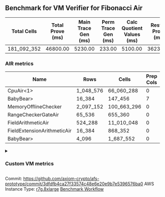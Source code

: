 ## Benchmark for VM Verifier for Fibonacci Air
| Total Cells | Total Prove (ms) | Main Trace Gen (ms) | Perm Trace Gen (ms) | Calc Quotient Values (ms) | Rest of Prove (ms) |
|-----------------------------|-----------------------|--------------------------|--------------------------|-----------------|----------------|
| 181_092_352 | 46800.00 | 5230.00 | 233.00 | 5100.00 | 36237.00 |

### AIR metrics
| Name | Rows | Cells | Prep Cols | Main Cols | Perm Cols |
|------|------|-------|-----------|-----------|-----------|
| CpuAir<1>            | 1_048_576  | 66_060_288  | 0     | [51] | [12] |
| BabyBear>            | 16_384     | 147_456     | 7     | [1] | [8] |
| MemoryOfflineChecker | 2_097_152  | 100_663_296 | 0     | [36] | [12] |
| RangeCheckerGateAir  | 65_536     | 655_360     | 0     | [2] | [8] |
| FieldArithmeticAir   | 524_288    | 11_010_048  | 0     | [13] | [8] |
| FieldExtensionArithmeticAir | 16_384     | 868_352     | 0     | [37] | [16] |
| BabyBear>            | 4_096      | 1_687_552   | 0     | [380] | [32] |
<details>
<summary>

### Custom VM metrics

</summary>

| Name | Value |
|------|-------|
| cpu_cycles           | 580919     |
| cpu_timestamp        | 0          |
| field_arithmetic_ops | 292579     |
| field_extension_ops  | 10898      |
| memory_chip_accesses | 1522930    |
| poseidon2_chip_rows  | 3309       |
| range_checker_count  | 65536      |

#### Opcode metrics
| Name | Frequency | Trace Cells Contributed |
|------|-------|-----|
| FADD                 | 236104     | 42647768   |
| BNE                  | 82664      | 10049144   |
| LOADW                | 66793      | 11087638   |
| STOREW               | 62738      | 10414436   |
| FMUL                 | 48656      | 8322400    |
| SHINTW               | 33232      | 4320160    |
| JAL                  | 12562      | 1180828    |
| FSUB                 | 7816       | 1431344    |
| BBE4MUL              | 5090       | 2682430    |
| HINT_INPUT           | 4769       | 276602     |
| CT_END               | 3921       | 227418     |
| CT_START             | 3921       | 227418     |
| BEQ                  | 3429       | 423522     |
| FE4SUB               | 2891       | 1523557    |
| COMP_POS2            | 2678       | 3775980    |
| FE4ADD               | 1678       | 884306     |
| BBE4INV              | 1239       | 474537     |
| PERM_POS2            | 631        | 1048722    |
| HINT_BITS            | 104        | 6032       |
| FDIV                 | 3          | 609        |
| TERMINATE            | 1          | 58         |

### DSL counts
How many opcodes each DSL instruction generates:
| Name | Count |
|------|-------|
| For                  | 132417     |
| LoadV                | 64754      |
| StoreHintWord        | 58471      |
| StoreE               | 40412      |
| Alloc                | 39094      |
| StoreV               | 35880      |
| AddVI                | 27829      |
| LoadE                | 26610      |
| LoadF                | 21698      |
| StoreF               | 21625      |
| ImmV                 | 13643      |
| IfEqI                | 13597      |
| AddEFFI              | 8792       |
| ImmF                 | 7034       |
| AddEI                | 5420       |
| AssertEqF            | 5048       |
| HintInputVec         | 4769       |
| CycleTrackerEnd      | 3921       |
| CycleTrackerStart    | 3921       |
| SubVI                | 3902       |
| MulE                 | 3818       |
| AssertEqV            | 3640       |
| SubV                 | 3502       |
| MulV                 | 3430       |
| MulVI                | 3094       |
| SubE                 | 2891       |
| IfNe                 | 2818       |
| AddV                 | 2689       |
| Poseidon2CompressBabyBear | 2678       |
| DivE                 | 2476       |
| AddFI                | 2129       |
| MulF                 | 2038       |
| AddE                 | 1678       |
| ImmE                 | 1656       |
| SubVIN               | 824        |
| IfEq                 | 743        |
| Poseidon2PermuteBabyBear | 631        |
| IfNeI                | 618        |
| AssertEqE            | 416        |
| MulEI                | 165        |
| HintBitsF            | 104        |
| AssertEqVI           | 16         |
| SubEI                | 8          |
| DivEIN               | 6          |
| DivFIN               | 6          |
| AssertEqEI           | 4          |
| Halt                 | 1          |
| MulFI                | 1          |
</details>

Commit: https://github.com/axiom-crypto/afs-prototype/commit/3dfdfb4ca27f33574c48e6e20e9b7e5396576ba0
AWS Instance Type: [r7g.8xlarge](https://instances.vantage.sh/aws/ec2/r7g.8xlarge)
[Benchmark Workflow](https://github.com/axiom-crypto/afs-prototype/actions/runs/10306853388)
